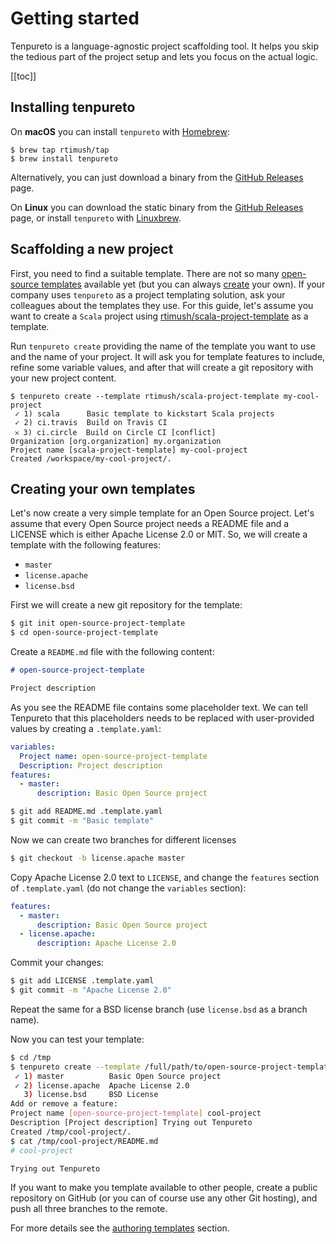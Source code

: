 # Getting started

Tenpureto is a language-agnostic project scaffolding tool. It helps you skip the tedious part of the project setup and
lets you focus on the actual logic.

[[toc]]

## Installing tenpureto

On **macOS** you can install `tenpureto` with [Homebrew](https://brew.sh):

```
$ brew tap rtimush/tap
$ brew install tenpureto
```

Alternatively, you can just download a binary from the
[GitHub Releases](https://github.com/tenpureto/tenpureto/releases/latest) page.

On **Linux** you can download the static binary from the
[GitHub Releases](https://github.com/tenpureto/tenpureto/releases/latest) page, or install `tenpureto` with
[Linuxbrew](https://docs.brew.sh/Homebrew-on-Linux).

## Scaffolding a new project

First, you need to find a suitable template. There are not so many
[open-source templates](https://github.com/topics/tenpureto-template) available yet (but you can always
[create](/guide/authoring/) your own). If your company uses `tenpureto` as a project templating solution, ask your
colleagues about the templates they use. For this guide, let's assume you want to create a `Scala` project using
[rtimush/scala-project-template](https://github.com/rtimush/scala-project-template) as a template.

Run `tenpureto create` providing the name of the template you want to use and the name of your project. It will ask you
for template features to include, refine some variable values, and after that will create a git repository with your new
project content.

<pre class="language-terminal"><code>$ <span class="white">tenpureto create --template rtimush/scala-project-template my-cool-project</span>
 <span class="green char">✓</span> 1) <span class="white">scala</span>      <span class="green">Basic template to kickstart Scala projects</span>
 <span class="green char">✓</span> 2) <span class="white">ci.travis</span>  <span class="green">Build on Travis CI</span>
 <span class="red char">𐄂</span> 3) <span class="white">ci.circle</span>  <span class="green">Build on Circle CI <span class="black">[conflict]</span></span>
Organization <span class="black">[org.organization]</span> my.organization
Project name <span class="black">[scala-project-template]</span> my-cool-project
Created /workspace/my-cool-project/.
</code></pre>

## Creating your own templates

Let's now create a very simple template for an Open Source project. Let's assume that every Open Source project needs a
README file and a LICENSE which is either Apache License 2.0 or MIT. So, we will create a template with the following
features:

- `master`
- `license.apache`
- `license.bsd`

First we will create a new git repository for the template:

```sh
$ git init open-source-project-template
$ cd open-source-project-template
```

Create a `README.md` file with the following content:

```md
# open-source-project-template

Project description
```

As you see the README file contains some placeholder text. We can tell Tenpureto that this placeholders needs to be
replaced with user-provided values by creating a `.template.yaml`:

```yaml
variables:
  Project name: open-source-project-template
  Description: Project description
features:
  - master:
      description: Basic Open Source project
```

```sh
$ git add README.md .template.yaml
$ git commit -m "Basic template"
```

Now we can create two branches for different licenses

```sh
$ git checkout -b license.apache master
```

Copy Apache License 2.0 text to `LICENSE`, and change the `features` section of `.template.yaml` (do not change the
`variables` section):

```yaml
features:
  - master:
      description: Basic Open Source project
  - license.apache:
      description: Apache License 2.0
```

Commit your changes:

```sh
$ git add LICENSE .template.yaml
$ git commit -m "Apache License 2.0"
```

Repeat the same for a BSD license branch (use `license.bsd` as a branch name).

Now you can test your template:

```sh
$ cd /tmp
$ tenpureto create --template /full/path/to/open-source-project-template cool-project
 ✓ 1) master          Basic Open Source project
 ✓ 2) license.apache  Apache License 2.0
   3) license.bsd     BSD License
Add or remove a feature:
Project name [open-source-project-template] cool-project
Description [Project description] Trying out Tenpureto
Created /tmp/cool-project/.
$ cat /tmp/cool-project/README.md
# cool-project

Trying out Tenpureto
```

If you want to make you template available to other people, create a public repository on GitHub (or you can of course
use any other Git hosting), and push all three branches to the remote.

For more details see the [authoring templates](/guide/authoring/) section.
